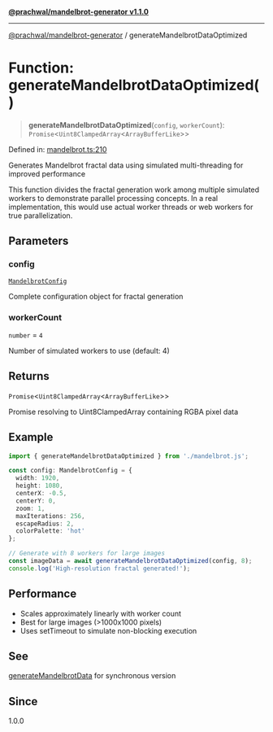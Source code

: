 [**@prachwal/mandelbrot-generator v1.1.0**](../README.md)

***

[@prachwal/mandelbrot-generator](../globals.md) / generateMandelbrotDataOptimized

# Function: generateMandelbrotDataOptimized()

> **generateMandelbrotDataOptimized**(`config`, `workerCount`): `Promise`\<`Uint8ClampedArray`\<`ArrayBufferLike`\>\>

Defined in: [mandelbrot.ts:210](https://github.com/prachwal/mandelbrot-generator/blob/ef8898d44624381552c066d1ffd67c7f15ed1930/src/mandelbrot.ts#L210)

Generates Mandelbrot fractal data using simulated multi-threading for improved performance

This function divides the fractal generation work among multiple simulated workers
to demonstrate parallel processing concepts. In a real implementation, this would
use actual worker threads or web workers for true parallelization.

## Parameters

### config

[`MandelbrotConfig`](../interfaces/MandelbrotConfig.md)

Complete configuration object for fractal generation

### workerCount

`number` = `4`

Number of simulated workers to use (default: 4)

## Returns

`Promise`\<`Uint8ClampedArray`\<`ArrayBufferLike`\>\>

Promise resolving to Uint8ClampedArray containing RGBA pixel data

## Example

```typescript
import { generateMandelbrotDataOptimized } from './mandelbrot.js';

const config: MandelbrotConfig = {
  width: 1920,
  height: 1080,
  centerX: -0.5,
  centerY: 0,
  zoom: 1,
  maxIterations: 256,
  escapeRadius: 2,
  colorPalette: 'hot'
};

// Generate with 8 workers for large images
const imageData = await generateMandelbrotDataOptimized(config, 8);
console.log('High-resolution fractal generated!');
```

## Performance

- Scales approximately linearly with worker count
- Best for large images (>1000x1000 pixels)
- Uses setTimeout to simulate non-blocking execution

## See

[generateMandelbrotData](generateMandelbrotData.md) for synchronous version

## Since

1.0.0
